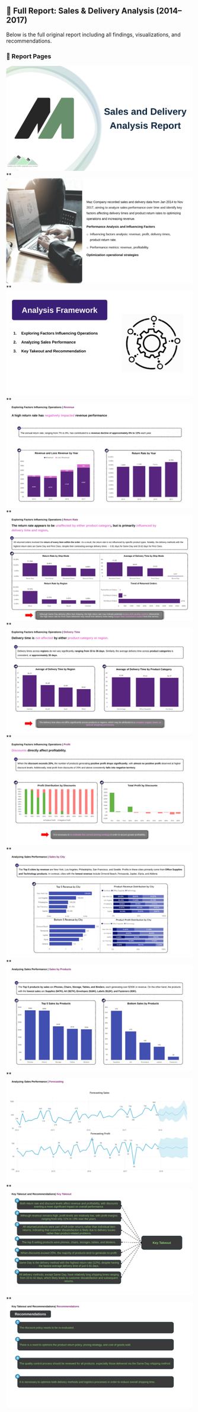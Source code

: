 ## 📘 Full Report: Sales & Delivery Analysis (2014–2017)

Below is the full original report including all findings, visualizations, and recommendations.

### 📄 Report Pages

![Page 1](images/report/page_1.png)  
**
![Page 2](images/report/page_2.png)  
**
![Page 3](images/report/page_3.png)  
**
![Page 4](images/report/page_4.png)  
**
![Page 5](images/report/page_5.png)  
**
![Page 6](images/report/page_6.png)  
**
![Page 7](images/report/page_7.png)  
**
![Page 8](images/report/page_8.png)  
**
![Page 9](images/report/page_9.png)  
**
![Page 10](images/report/page_10.png)  
**
![Page 11](images/report/page_11.png)  
**
![Page 12](images/report/page_12.png)  
